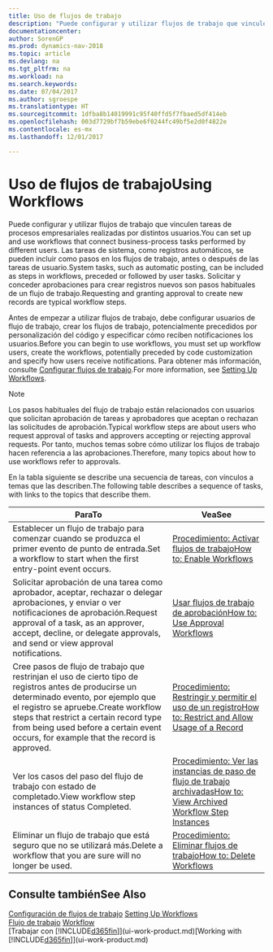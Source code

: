 ```yaml
---
title: Uso de flujos de trabajo
description: "Puede configurar y utilizar flujos de trabajo que vinculen tareas de procesos empresariales realizadas por distintos usuarios. Las tareas de sistema, como registros automáticos, se pueden incluir como pasos en los flujos de trabajo, antes o después de las tareas de usuario. Solicitar y conceder aprobaciones para crear registros nuevos son pasos habituales de un flujo de trabajo."
documentationcenter: 
author: SorenGP
ms.prod: dynamics-nav-2018
ms.topic: article
ms.devlang: na
ms.tgt_pltfrm: na
ms.workload: na
ms.search.keywords: 
ms.date: 07/04/2017
ms.author: sgroespe
ms.translationtype: HT
ms.sourcegitcommit: 1dfba8b14019991c95f40ffd5f7fbaed5df414eb
ms.openlocfilehash: 003d7729bf7b59ebe6f0244fc49bf5e2d0f4822e
ms.contentlocale: es-mx
ms.lasthandoff: 12/01/2017

---
```

# <a name="using-workflows"></a><span data-ttu-id="33980-105">Uso de flujos de trabajo</span><span class="sxs-lookup"><span data-stu-id="33980-105">Using Workflows</span></span>
<span data-ttu-id="33980-106">Puede configurar y utilizar flujos de trabajo que vinculen tareas de procesos empresariales realizadas por distintos usuarios.</span><span class="sxs-lookup"><span data-stu-id="33980-106">You can set up and use workflows that connect business-process tasks performed by different users.</span></span> <span data-ttu-id="33980-107">Las tareas de sistema, como registros automáticos, se pueden incluir como pasos en los flujos de trabajo, antes o después de las tareas de usuario.</span><span class="sxs-lookup"><span data-stu-id="33980-107">System tasks, such as automatic posting, can be included as steps in workflows, preceded or followed by user tasks.</span></span> <span data-ttu-id="33980-108">Solicitar y conceder aprobaciones para crear registros nuevos son pasos habituales de un flujo de trabajo.</span><span class="sxs-lookup"><span data-stu-id="33980-108">Requesting and granting approval to create new records are typical workflow steps.</span></span>  

 <span data-ttu-id="33980-109">Antes de empezar a utilizar flujos de trabajo, debe configurar usuarios de flujo de trabajo, crear los flujos de trabajo, potencialmente precedidos por personalización del código y especificar cómo reciben notificaciones los usuarios.</span><span class="sxs-lookup"><span data-stu-id="33980-109">Before you can begin to use workflows, you must set up workflow users, create the workflows, potentially preceded by code customization and specify how users receive notifications.</span></span> <span data-ttu-id="33980-110">Para obtener más información, consulte [Configurar flujos de trabajo](across-set-up-workflows.md).</span><span class="sxs-lookup"><span data-stu-id="33980-110">For more information, see [Setting Up Workflows](across-set-up-workflows.md).</span></span>  

> [!NOTE]  
>  <span data-ttu-id="33980-111">Los pasos habituales del flujo de trabajo están relacionados con usuarios que solicitan aprobación de tareas y aprobadores que aceptan o rechazan las solicitudes de aprobación.</span><span class="sxs-lookup"><span data-stu-id="33980-111">Typical workflow steps are about users who request approval of tasks and approvers accepting or rejecting approval requests.</span></span> <span data-ttu-id="33980-112">Por tanto, muchos temas sobre cómo utilizar los flujos de trabajo hacen referencia a las aprobaciones.</span><span class="sxs-lookup"><span data-stu-id="33980-112">Therefore, many topics about how to use workflows refer to approvals.</span></span>  

 <span data-ttu-id="33980-113">En la tabla siguiente se describe una secuencia de tareas, con vínculos a temas que las describen.</span><span class="sxs-lookup"><span data-stu-id="33980-113">The following table describes a sequence of tasks, with links to the topics that describe them.</span></span>  

|<span data-ttu-id="33980-114">**Para**</span><span class="sxs-lookup"><span data-stu-id="33980-114">**To**</span></span>|<span data-ttu-id="33980-115">**Vea**</span><span class="sxs-lookup"><span data-stu-id="33980-115">**See**</span></span>|  
|------------|-------------|  
|<span data-ttu-id="33980-116">Establecer un flujo de trabajo para comenzar cuando se produzca el primer evento de punto de entrada.</span><span class="sxs-lookup"><span data-stu-id="33980-116">Set a workflow to start when the first entry-point event occurs.</span></span>|[<span data-ttu-id="33980-117">Procedimiento: Activar flujos de trabajo</span><span class="sxs-lookup"><span data-stu-id="33980-117">How to: Enable Workflows</span></span>](across-how-to-enable-workflows.md)|  
|<span data-ttu-id="33980-118">Solicitar aprobación de una tarea como aprobador, aceptar, rechazar o delegar aprobaciones, y enviar o ver notificaciones de aprobación.</span><span class="sxs-lookup"><span data-stu-id="33980-118">Request approval of a task, as an approver, accept, decline, or delegate approvals, and send or view approval notifications.</span></span>|[<span data-ttu-id="33980-119">Usar flujos de trabajo de aprobación</span><span class="sxs-lookup"><span data-stu-id="33980-119">How to: Use Approval Workflows</span></span>](across-how-use-approval-workflows.md)|  
|<span data-ttu-id="33980-120">Cree pasos de flujo de trabajo que restrinjan el uso de cierto tipo de registros antes de producirse un determinado evento, por ejemplo que el registro se apruebe.</span><span class="sxs-lookup"><span data-stu-id="33980-120">Create workflow steps that restrict a certain record type from being used before a certain event occurs, for example that the record is approved.</span></span>|[<span data-ttu-id="33980-121">Procedimiento: Restringir y permitir el uso de un registro</span><span class="sxs-lookup"><span data-stu-id="33980-121">How to: Restrict and Allow Usage of a Record</span></span>](across-how-to-restrict-and-allow-usage-of-a-record.md)|  
|<span data-ttu-id="33980-122">Ver los casos del paso del flujo de trabajo con estado de completado.</span><span class="sxs-lookup"><span data-stu-id="33980-122">View workflow step instances of status Completed.</span></span>|[<span data-ttu-id="33980-123">Procedimiento: Ver las instancias de paso de flujo de trabajo archivadas</span><span class="sxs-lookup"><span data-stu-id="33980-123">How to: View Archived Workflow Step Instances</span></span>](across-how-to-view-archived-workflow-step-instances.md)|  
|<span data-ttu-id="33980-124">Eliminar un flujo de trabajo que está seguro que no se utilizará más.</span><span class="sxs-lookup"><span data-stu-id="33980-124">Delete a workflow that you are sure will no longer be used.</span></span>|[<span data-ttu-id="33980-125">Procedimiento: Eliminar flujos de trabajo</span><span class="sxs-lookup"><span data-stu-id="33980-125">How to: Delete Workflows</span></span>](across-how-to-delete-workflows.md)|  

## <a name="see-also"></a><span data-ttu-id="33980-126">Consulte también</span><span class="sxs-lookup"><span data-stu-id="33980-126">See Also</span></span>  
<span data-ttu-id="33980-127">[Configuración de flujos de trabajo](across-set-up-workflows.md) </span><span class="sxs-lookup"><span data-stu-id="33980-127">[Setting Up Workflows](across-set-up-workflows.md) </span></span>  
<span data-ttu-id="33980-128">[Flujo de trabajo](across-workflow.md) </span><span class="sxs-lookup"><span data-stu-id="33980-128">[Workflow](across-workflow.md) </span></span>  
<span data-ttu-id="33980-129">[Trabajar con [!INCLUDE[d365fin](includes/d365fin_md.md)]](ui-work-product.md)</span><span class="sxs-lookup"><span data-stu-id="33980-129">[Working with [!INCLUDE[d365fin](includes/d365fin_md.md)]](ui-work-product.md)</span></span>


